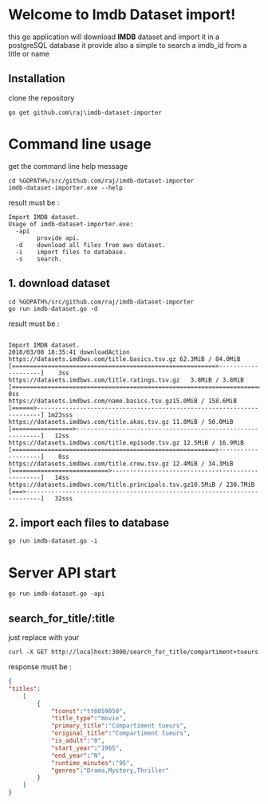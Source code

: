 # Welcome to Imdb Dataset import!


this go application will download **IMDB** dataset and import it in a postgreSQL database
it provide also a simple to search a imdb_id from a title or name



## Installation

clone the repository

```shell
go get github.com\raj\imdb-dataset-importer
```
     


# Command line usage

get the command line help message
```shell
cd %GOPATH%/src/github.com/raj/imdb-dataset-importer
imdb-dataset-importer.exe --help
```

result must be :


```shell
Import IMDB dataset.
Usage of imdb-dataset-importer.exe:
  -api
        provide api.
  -d    download all files from aws dataset.
  -i    import files to database.
  -s    search.
```

## 1. download dataset

```shell
cd %GOPATH%/src/github.com/raj/imdb-dataset-importer
go run imdb-dataset.go -d
 ```

result must be :


```shell
    
Import IMDB dataset.
2018/03/08 18:35:41 downloadAction
https://datasets.imdbws.com/title.basics.tsv.gz 62.3MiB / 84.0MiB [=========================================================>--------------------]    3ss
https://datasets.imdbws.com/title.ratings.tsv.gz   3.8MiB / 3.8MiB [==============================================================================]    0ss
https://datasets.imdbws.com/name.basics.tsv.gz15.0MiB / 158.6MiB [======>-----------------------------------------------------------------------] 1m23sss
https://datasets.imdbws.com/title.akas.tsv.gz 11.8MiB / 50.0MiB [=================>------------------------------------------------------------]   12ss
https://datasets.imdbws.com/title.episode.tsv.gz 12.5MiB / 16.9MiB [=========================================================>--------------------]    0ss
https://datasets.imdbws.com/title.crew.tsv.gz 12.4MiB / 34.3MiB [===========================>--------------------------------------------------]   14ss
https://datasets.imdbws.com/title.principals.tsv.gz10.5MiB / 230.7MiB [===>--------------------------------------------------------------------------]   32sss
```

  

## 2. import each files to database

```shell
go run imdb-dataset.go -i
 ```   

# Server API start

```shell
go run imdb-dataset.go -api
 ``` 

## search_for_title/:title

just replace with your 
```shell
curl -X GET http://localhost:3000/search_for_title/compartiment+tueurs
```

 
  response must be :


```json
{
"titles":
	[
		{
			"tconst":"tt0059050",
			"title_type":"movie",
			"primary_title":"Compartiment tueurs",
			"original_title":"Compartiment tueurs",
			"is_adult":"0",
			"start_year":"1965",
			"end_year":"N",
			"runtime_minutes":"95",
			"genres":"Drama,Mystery,Thriller"
		}
	]
}


```

 